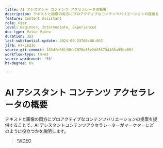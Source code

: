 ```yaml
---
title: AI アシスタント コンテンツ アクセラレータの概要
description: テキストと画像の両方にプロアクティブなコンテンツバリエーションの提案を提供することで、AI アシスタントコンテンツアクセラレーターがマーケターにどのように役立つかを説明します。
feature: Content Assistant
role: User
level: Beginner, Intermediate, Experienced
doc-type: Value Video
duration: 323
last-substantial-update: 2024-09-23T00:00:00Z
jira: KT-16226
source-git-commit: 108dfe961f0bc7078e65e2d036734460a95de09f
workflow-type: tm+mt
source-wordcount: '56'
ht-degree: 0%

---
```



# AI アシスタント コンテンツ アクセラレータの概要

テキストと画像の両方にプロアクティブなコンテンツバリエーションの提案を提供することで、AI アシスタントコンテンツアクセラレーターがマーケターにどのように役立つかを説明します。

>[!VIDEO](https://video.tv.adobe.com/v/3434635/?learn=on)

